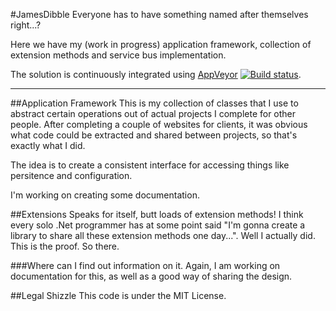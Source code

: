 #JamesDibble
Everyone has to have something named after themselves right...?

Here we have my (work in progress) application framework, collection of extension methods and service bus implementation.

The solution is continuously integrated using [AppVeyor](http://www.appveyor.com/)  [![Build status](https://ci.appveyor.com/api/projects/status/hmf6fgr3fddyxepu)](https://ci.appveyor.com/project/james-dibble/jamesdibbleassemblies).

* * *

##Application Framework
This is my collection of classes that I use to abstract certain operations out of actual projects I complete for other people.  After completing a couple of websites for clients, it was obvious what code could be extracted and shared between projects, so that's exactly what I did.

The idea is to create a consistent interface for accessing things like persitence and configuration.

I'm working on creating some documentation.

##Extensions
Speaks for itself, butt loads of extension methods!  I think every solo .Net programmer has at some point said "I'm gonna create a library to share all these extension methods one day...".  Well I actually did.  This is the proof.  So there.

###Where can I find out information on it.
Again, I am working on documentation for this, as well as a good way of sharing the design.

##Legal Shizzle
This code is under the MIT License.
